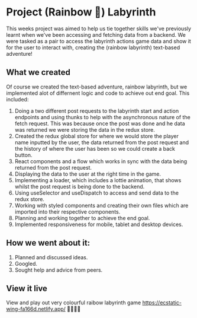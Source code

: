 # Project (Rainbow 🌈) Labyrinth
This weeks project was aimed to help us tie together skills we've previously learnt when we've been accessing and fetching data from a backend. We were tasked as a pair to access the labyrinth actions game data and show it for the user to interact with, creating the (rainbow labyrinth) text-based adventure!

## What we created
Of course we created the text-based adventure, rainbow labyrinth, but we implemented alot of differnent logic and code to achieve out end goal. This included:
1. Doing a two different post requests to the labyrinth start and action endpoints and using thunks to help with the asynchronous nature of the fetch request. This was because once the post was done and he data was returned we were storing the data in the redux store. 
2. Created the redux global store for where we would store the player name inputted by the user, the data returned from the post request and the history of where the user has been so we could create a back button. 
3. React components and a flow which works in sync with the data being returned from the post request. 
4. Displaying the data to the user at the right time in the game.
5. Implementing a loader, which includes a lottie animation, that shows whilst the post request is being done to the backend. 
6. Using useSelector and useDispatch to access and send data to the redux store. 
7. Working with styled components and creating their own files which are imported into their respective components. 
8. Planning and working together to achieve the end goal.
9. Implemented responsiveness for mobile, tablet and desktop devices. 

## How we went about it:
1. Planned and discussed ideas.
2. Googled.
3. Sought help and advice from peers.

## View it live
View and play out very colourful raibow labyrinth game https://ecstatic-wing-fa166d.netlify.app/ 🌈🌈🌈🌈
